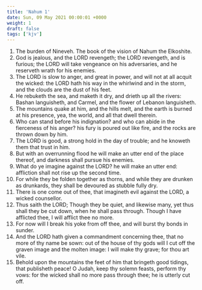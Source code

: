 ```yaml
---
title: 'Nahum 1'
date: Sun, 09 May 2021 00:00:01 +0000
weight: 1
draft: false
tags: ['kjv'] 
---
```


1. The burden of Nineveh. The book of the vision of Nahum the Elkoshite.
2. God is jealous, and the LORD revengeth; the LORD revengeth, and is furious; the LORD will take vengeance on his adversaries, and he reserveth wrath for his enemies.
3. The LORD is slow to anger, and great in power, and will not at all acquit the wicked: the LORD hath his way in the whirlwind and in the storm, and the clouds are the dust of his feet.
4. He rebuketh the sea, and maketh it dry, and drieth up all the rivers: Bashan languisheth, and Carmel, and the flower of Lebanon languisheth.
5. The mountains quake at him, and the hills melt, and the earth is burned at his presence, yea, the world, and all that dwell therein.
6. Who can stand before his indignation? and who can abide in the fierceness of his anger? his fury is poured out like fire, and the rocks are thrown down by him.
7. The LORD is good, a strong hold in the day of trouble; and he knoweth them that trust in him.
8. But with an overrunning flood he will make an utter end of the place thereof, and darkness shall pursue his enemies.
9. What do ye imagine against the LORD? he will make an utter end: affliction shall not rise up the second time.
10. For while they be folden together as thorns, and while they are drunken as drunkards, they shall be devoured as stubble fully dry.
11. There is one come out of thee, that imagineth evil against the LORD, a wicked counsellor.
12. Thus saith the LORD; Though they be quiet, and likewise many, yet thus shall they be cut down, when he shall pass through. Though I have afflicted thee, I will afflict thee no more.
13. For now will I break his yoke from off thee, and will burst thy bonds in sunder.
14. And the LORD hath given a commandment concerning thee, that no more of thy name be sown: out of the house of thy gods will I cut off the graven image and the molten image: I will make thy grave; for thou art vile.
15. Behold upon the mountains the feet of him that bringeth good tidings, that publisheth peace! O Judah, keep thy solemn feasts, perform thy vows: for the wicked shall no more pass through thee; he is utterly cut off.
